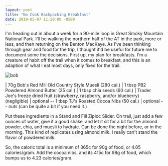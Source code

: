 ```yaml
---
layout: post
title: "No Cook Backpacking Breakfast"
date: 2019-05-07 11:20:00 -0500
---
```


I'm heading out in about a week for a 90-mile loop in Great Smoky Mountain
National Park. I'll be walking the northern half of the AT in the park, more or
less, and then returning on the Benton MacKaye. As I've been thinking through
gear and food for the trip, I thought it'd be useful for future me to document
some the decisions. First up, my plan for breakfasts. I'm a creature of habit
off the trail when it comes to breakfast, and this is an adaption of what I eat
most days, only fixed for the trail.

![bob](https://user-images.githubusercontent.com/1526219/57310149-4b876000-70b7-11e9-92fd-5dcb035603f8.jpg)

| 70g Bob's Red Mill Old Country Style Muesli (280 cal.)
| 1 tbsp PB2 Powdered Almond Butter (25 cal.)
| 1 tbsp chia seeds (60 cal.)
| Trader Joe's freeze dried fruit (strawberry, raspberry, and/or blueberry) (negligible)
| optional -- 1 tbsp TJ's Roasted Cocoa Nibs (50 cal.)
| optional -- nuts (can be quite a bit if you need it.)



Put these ingredients in a Stand and Fill Ziploc Slider. On trail, just add
a few ounces of water, give it a good shake, and let it sit for a bit for the
almond powder, chia, and muesli to hydrate. Can be done the night before, or
in the morning. This kind of replicates using almond milk. I really can't stand the
flavor of powdered milk.

So, the caloric total is a minimum of 365c for 90g of food, or 4.05
calories/gram. Add the cocoa nibs, and its 415c for 98g of food, which bumps us
to 4.23 calories/gram.



